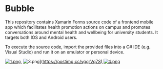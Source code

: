 # Bubble


This repository contains Xamarin Forms source code of a frontend mobile app which facilitates health promotion actions on campus and promotes conversations around mental health and wellbeing for university students. It targets both IOS and Android users. 

To execute the source code, import the provided files into a C# IDE (e.g. Visual Studio) and run it on an emulator or personal device. 

[![1.png](https://i.postimg.cc/4yqndNY5/1.png)](https://postimg.cc/jn6R3TQw), ![3.png](https://i.postimg.cc/hjMpNNXg/3.png)](https://postimg.cc/vggrVq7S),[![4.png](https://i.postimg.cc/nrz0xTmm/4.png)](https://postimg.cc/qhP8XsjB)
